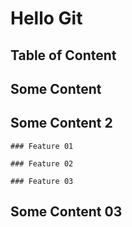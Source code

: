 # Hello Git

## Table of Content

## Some Content

## Some Content 2

	### Feature 01
	
	### Feature 02
	
	### Feature 03
	
## Some Content 03
	